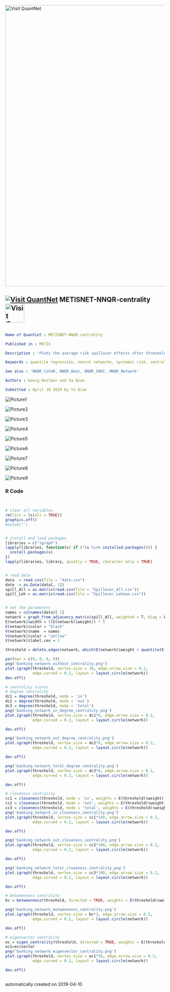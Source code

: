 [<img src="https://github.com/QuantLet/Styleguide-and-FAQ/blob/master/pictures/banner.png" width="888" alt="Visit QuantNet">](http://quantlet.de/)

## [<img src="https://github.com/QuantLet/Styleguide-and-FAQ/blob/master/pictures/qloqo.png" alt="Visit QuantNet">](http://quantlet.de/) **METISNET-NNQR-centrality** [<img src="https://github.com/QuantLet/Styleguide-and-FAQ/blob/master/pictures/QN2.png" width="60" alt="Visit QuantNet 2.0">](http://quantlet.de/)

```yaml

Name of QuantLet : METISNET-NNQR-centrality

Published in : METIS

Description : 'Plots the average risk spillover effects after thresholding, by only considering the 30% largest connections of the network, with various centrality scores attached to each bank'

Keywords : quantile regression, neural networks, systemic risk, centrality measures, spillover effect

See also : 'NNQR_CoVaR, NNQR_Heat, NNQR_SNRI, MNQR_Network'

Authors : Georg Keilbar and Ya Qian

Submitted : April 10 2019 by Ya Qian

```

![Picture1](banking_network_betweenness_centrality.png)

![Picture2](banking_network_eigenvector_centrality.png)

![Picture3](banking_network_in_closeness_centrality.png)

![Picture4](banking_network_in_degree_centrality.png)

![Picture5](banking_network_out_closeness_centrality.png)

![Picture6](banking_network_out_degree_centrality.png)

![Picture7](banking_network_total_closeness_centrality.png)

![Picture8](banking_network_total_degree_centrality.png)

![Picture9](banking_network_without_centrality.png)

### R Code
```r


# clear all variables
rm(list = ls(all = TRUE))
graphics.off()
#setwd("")


# install and load packages
libraries = c("igraph")
lapply(libraries, function(x) if (!(x %in% installed.packages())) {
  install.packages(x)
})
lapply(libraries, library, quietly = TRUE, character.only = TRUE)


# read data
data  = read.csv(file = "data.csv")
date  = as.Date(data[, 1])
spill_All = as.matrix(read.csv(file = "Spillover_All.csv"))
spill_Leh = as.matrix(read.csv(file = "Spillover_Lehman.csv"))


# set the parameters
names = colnames(data)[-1]
network = graph_from_adjacency_matrix(spill_All, weighted = T, diag = F)
E(network)$width = ((E(network)$weight)) * 5
E(network)$color = "black"
V(network)$name  = names
V(network)$color = "yellow"
V(network)$label.cex = 1

threshold = delete.edges(network, which(E(network)$weight < quantile(E(network)$weight, 0.7)))

par(mar = c(0, 0, 0, 0))
png('banking_network_without_centrality.png')
plot.igraph(threshold, vertex.size = 30, edge.arrow.size = 0.2, 
            edge.curved = 0.2, layout = layout.circle(network))
dev.off()

# centrality scores
# degree centrality
dc1 = degree(threshold, mode = 'in')
dc2 = degree(threshold, mode = 'out')
dc3 = degree(threshold, mode = 'total')
png('banking_network_in_degree_centrality.png')
plot.igraph(threshold, vertex.size = dc1*8, edge.arrow.size = 0.2, 
            edge.curved = 0.2, layout = layout.circle(network))

dev.off()

png('banking_network_out_degree_centrality.png')
plot.igraph(threshold, vertex.size = dc2*8, edge.arrow.size = 0.2, 
            edge.curved = 0.2, layout = layout.circle(network))

dev.off()

png('banking_network_total_degree_centrality.png')
plot.igraph(threshold, vertex.size = dc3*8, edge.arrow.size = 0.2, 
            edge.curved = 0.2, layout = layout.circle(network))

dev.off()

# closeness centrality
cc1 = closeness(threshold, mode = 'in', weights = E(threshold)$weight)
cc2 = closeness(threshold, mode = 'out', weights = E(threshold)$weight)
cc3 = closeness(threshold, mode = 'total', weights = E(threshold)$weight)
png('banking_network_in_closeness_centrality.png')
plot.igraph(threshold, vertex.size = cc1*100, edge.arrow.size = 0.2, 
            edge.curved = 0.2, layout = layout.circle(network))

dev.off()

png('banking_network_out_closeness_centrality.png')
plot.igraph(threshold, vertex.size = cc2*100, edge.arrow.size = 0.2, 
            edge.curved = 0.2, layout = layout.circle(network))

dev.off()

png('banking_network_total_closeness_centrality.png')
plot.igraph(threshold, vertex.size = cc3*100, edge.arrow.size = 0.2, 
            edge.curved = 0.2, layout = layout.circle(network))

dev.off()

# betweenness centrality
bc = betweenness(threshold, directed = TRUE, weights = E(threshold)$weight)

png('banking_network_betweenness_centrality.png')
plot.igraph(threshold, vertex.size = bc*3, edge.arrow.size = 0.2, 
            edge.curved = 0.2, layout = layout.circle(network))

dev.off()

# eigenvector centrality
ec = eigen_centrality(threshold, directed = TRUE, weights = E(threshold)$weight, scale = FALSE)
ec1=ec$vector
png('banking_network_eigenvector_centrality.png')
plot.igraph(threshold, vertex.size = ec1*50, edge.arrow.size = 0.2, 
            edge.curved = 0.2, layout = layout.circle(network))

dev.off()



```

automatically created on 2019-04-10